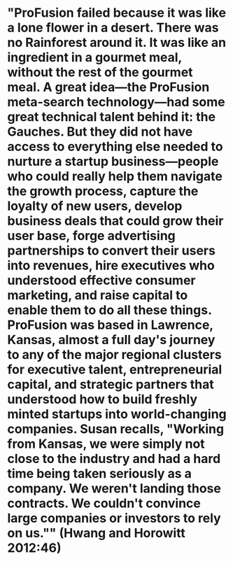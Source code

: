 # "ProFusion failed because it was like a lone flower in a desert. There was no Rainforest around it. It was like an ingredient in a gourmet meal, without the rest of the gourmet meal. A great idea―the ProFusion meta-search technology―had some great technical talent behind it: the Gauches. But they did not have access to everything else needed to nurture a startup business―people who could really help them navigate the growth process, capture the loyalty of new users, develop business deals that could grow their user base, forge advertising partnerships to convert their users into revenues, hire executives who understood effective consumer marketing, and raise capital to enable them to do all these things. ProFusion was based in Lawrence, Kansas, almost a full day's journey to any of the major regional clusters for executive talent, entrepreneurial capital, and strategic partners that understood how to build freshly minted startups into world-changing companies. Susan recalls, "Working from Kansas, we were simply not close to the industry and had a hard time being taken seriously as a company. We weren't landing those contracts. We couldn't convince large companies or investors to rely on us."" (Hwang and Horowitt 2012:46)